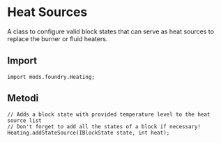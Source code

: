 # Heat Sources

A class to configure valid block states that can serve as heat sources to replace the burner or fluid heaters.

## Import
```zenscript
import mods.foundry.Heating;
```

## Metodi
```zenscript
// Adds a block state with provided temperature level to the heat source list
// Don't forget to add all the states of a block if necessary!
Heating.addStateSource(IBlockState state, int heat);
```
